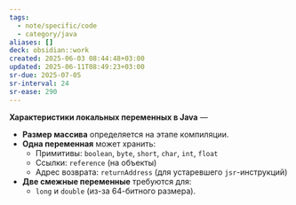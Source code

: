 ```yaml
---
tags:
  - note/specific/code
  - category/java
aliases: []
deck: obsidian::work
created: 2025-06-03 08:44:48+03:00
updated: 2025-06-11T08:49:23+03:00
sr-due: 2025-07-05
sr-interval: 24
sr-ease: 290
---
```


**Характеристики локальных переменных в Java**
—
- **Размер массива** определяется на этапе компиляции.
- **Одна переменная** может хранить:
    - Примитивы: `boolean`, `byte`, `short`, `char`, `int`, `float`
    - Ссылки: `reference` (на объекты)
    - Адрес возврата: `returnAddress` (для устаревшего `jsr`-инструкций)
- **Две смежные переменные** требуются для:
    - `long` и `double` (из-за 64-битного размера).
